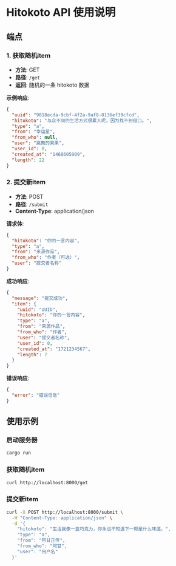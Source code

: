 # Hitokoto API 使用说明

## 端点

### 1. 获取随机item
- **方法**: GET
- **路径**: `/get`
- **返回**: 随机的一条 hitokoto 数据

**示例响应**:
```json
{
  "uuid": "9818ecda-9cbf-4f2a-9af8-8136ef39cfcd",
  "hitokoto": "与众不同的生活方式很累人呢，因为找不到借口。",
  "type": "a",
  "from": "幸运星",
  "from_who": null,
  "user": "跳舞的果果",
  "user_id": 0,
  "created_at": "1468605909",
  "length": 22
}
```

### 2. 提交新item
- **方法**: POST
- **路径**: `/submit`
- **Content-Type**: application/json

**请求体**:
```json
{
  "hitokoto": "你的一言内容",
  "type": "a",
  "from": "来源作品",
  "from_who": "作者（可选）",
  "user": "提交者名称"
}
```

**成功响应**:
```json
{
  "message": "提交成功",
  "item": {
    "uuid": "UUID",
    "hitokoto": "你的一言内容",
    "type": "a",
    "from": "来源作品",
    "from_who": "作者",
    "user": "提交者名称",
    "user_id": 0,
    "created_at": "1721234567",
    "length": 7
  }
}
```

**错误响应**:
```json
{
  "error": "错误信息"
}
```

## 使用示例

### 启动服务器
```bash
cargo run
```

### 获取随机item
```bash
curl http://localhost:8000/get
```

### 提交新item
```bash
curl -X POST http://localhost:8000/submit \
  -H "Content-Type: application/json" \
  -d '{
    "hitokoto": "生活就像一盒巧克力，你永远不知道下一颗是什么味道。",
    "type": "a",
    "from": "阿甘正传",
    "from_who": "阿甘",
    "user": "用户名"
  }'
```
